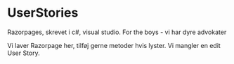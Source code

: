 # UserStories
Razorpages, skrevet i c#, visual studio.
For the boys - vi har dyre advokater

Vi laver Razorpage her, tilføj gerne metoder hvis lyster.
Vi mangler en edit User Story.
